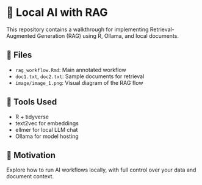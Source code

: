 # 🧠 Local AI with RAG

This repository contains a walkthrough for implementing Retrieval-Augmented Generation (RAG) using R, Ollama, and local documents.

## 📄 Files
- `rag_workflow.Rmd`: Main annotated workflow
- `doc1.txt`, `doc2.txt`: Sample documents for retrieval
- `image/image_1.png`: Visual diagram of the RAG flow

## 🧪 Tools Used
- R + tidyverse
- text2vec for embeddings
- ellmer for local LLM chat
- Ollama for model hosting

## 🔗 Motivation
Explore how to run AI workflows locally, with full control over your data and document context.

